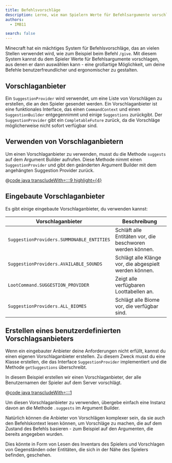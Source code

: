 ```yaml
---
title: Befehlsvorschläge
description: Lerne, wie man Spielern Werte für Befehlsargumente vorschlagen kann.
authors:
  - IMB11

search: false
---
```


Minecraft hat ein mächtiges System für Befehlsvorschläge, das an vielen Stellen verwendet wird, wie zum Beispiel beim Befehl `/give`. Mit diesem System kannst du dem Spieler Werte für Befehlsargumente vorschlagen, aus denen er dann auswählen kann - eine großartige Möglichkeit, um deine Befehle benutzerfreundlicher und ergonomischer zu gestalten.

## Vorschlaganbieter

Ein `SuggestionProvider` wird verwendet, um eine Liste von Vorschlägen zu erstellen, die an den Spieler gesendet werden. Ein Vorschlaganbieter ist eine funktionales Interface, das einen `CommandContext` und einen `SuggestionBuilder` entgegennimmt und einige `Suggestions` zurückgibt. Der `SuggestionProvider` gibt ein `CompletableFuture` zurück, da die Vorschläge möglicherweise nicht sofort verfügbar sind.

## Verwenden von Vorschlaganbietern

Um einen Vorschlaganbieter zu verwenden, musst du die Methode `suggests` auf dem Argument Builder aufrufen. Diese Methode nimmt einen `SuggestionProvider` und gibt den geänderten Argument Builder mit dem angehängten Suggestion Provider zurück.

@[code java transcludeWith=:::9 highlight={4}](@/reference/latest/src/main/java/com/example/docs/command/ExampleModCommands.java)

## Eingebaute Vorschlaganbieter

Es gibt einige eingebaute Vorschlaganbieter, du verwenden kannst:

| Vorschlaganbieter                         | Beschreibung                                                              |
| ----------------------------------------- | ------------------------------------------------------------------------- |
| `SuggestionProviders.SUMMONABLE_ENTITIES` | Schläft alle Entitäten vor, die beschworen werden können. |
| `SuggestionProviders.AVAILABLE_SOUNDS`    | Schlägt alle Klänge vor, die abgespielt werden können.    |
| `LootCommand.SUGGESTION_PROVIDER`         | Zeigt alle verfügbaren Loottabellen an.                   |
| `SuggestionProviders.ALL_BIOMES`          | Schlägt alle Biome vor, die verfügbar sind.               |

## Erstellen eines benutzerdefinierten Vorschlagsanbieters

Wenn ein eingebauter Anbieter deine Anforderungen nicht erfüllt, kannst du einen eigenen Vorschlaganbieter erstellen. Zu diesem Zweck musst du eine Klasse erstellen, die das Interface `SuggestionProvider` implementiert und die Methode `getSuggestions` überschreibt.

In diesem Beispiel erstellen wir einen Vorschlaganbieter, der alle Benutzernamen der Spieler auf dem Server vorschlägt.

@[code java transcludeWith=:::1](@/reference/latest/src/main/java/com/example/docs/command/PlayerSuggestionProvider.java)

Um diesen Vorschlaganbieter zu verwenden, übergebe einfach eine Instanz davon an die Methode `.suggests` im Argument Builder.

Natürlich können die Anbieter von Vorschlägen komplexer sein, da sie auch den Befehlskontext lesen können, um Vorschläge zu machen, die auf dem Zustand des Befehls basieren - zum Beispiel auf den Argumenten, die bereits angegeben wurden.

Dies könnte in Form von Lesen des Inventars des Spielers und Vorschlagen von Gegenständen oder Entitäten, die sich in der Nähe des Spielers befinden, geschehen.

